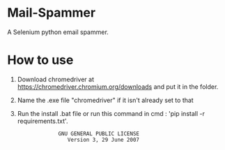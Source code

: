 # Mail-Spammer
A Selenium python email spammer.
# How to use
1. Download chromedriver at https://chromedriver.chromium.org/downloads and put it in the folder.
2. Name the .exe file "chromedriver" if it isn't already set to that
2. Run the install .bat file or run this command in cmd : 'pip install -r requirements.txt'.

                    GNU GENERAL PUBLIC LICENSE
                       Version 3, 29 June 2007

 
